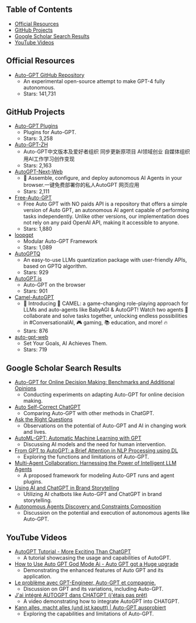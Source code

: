 ## Table of Contents
- [Official Resources](#official-resources)
- [GitHub Projects](#github-projects)
- [Google Scholar Search Results](#google-scholar-search-results)
- [YouTube Videos](#youtube-videos)
## Official Resources
- [Auto-GPT GitHub Repository](https://github.com/Significant-Gravitas/Auto-GPT)
   - An experimental open-source attempt to make GPT-4 fully autonomous.
   - Stars: 141,731
## GitHub Projects
- [Auto-GPT Plugins](https://github.com/Significant-Gravitas/Auto-GPT-Plugins)
   - Plugins for Auto-GPT.
   - Stars: 3,258
- [Auto-GPT-ZH](https://github.com/kaqijiang/Auto-GPT-ZH)
   - Auto-GPT中文版本及爱好者组织 同步更新原项目 AI领域创业 自媒体组织 用AI工作学习创作变现
   - Stars: 2,163
- [AutoGPT-Next-Web](https://github.com/ConnectAI-E/AutoGPT-Next-Web)
   - 🤖 Assemble, configure, and deploy autonomous AI Agents in your browser.一键免费部署你的私人AutoGPT 网页应用
   - Stars: 2,111
- [Free-Auto-GPT](https://github.com/IntelligenzaArtificiale/Free-Auto-GPT)
   - Free Auto GPT with NO paids API is a repository that offers a simple version of Auto GPT, an autonomous AI agent capable of performing tasks independently. Unlike other versions, our implementation does not rely on any paid OpenAI API, making it accessible to anyone.
   - Stars: 1,880
- [loopgpt](https://github.com/farizrahman4u/loopgpt)
   - Modular Auto-GPT Framework
   - Stars: 1,089
- [AutoGPTQ](https://github.com/PanQiWei/AutoGPTQ)
   - An easy-to-use LLMs quantization package with user-friendly APIs, based on GPTQ algorithm.
   - Stars: 929
- [AutoGPT.js](https://github.com/zabirauf/AutoGPT.js)
   - Auto-GPT on the browser
   - Stars: 901
- [Camel-AutoGPT](https://github.com/SamurAIGPT/Camel-AutoGPT)
   - 🚀 Introducing 🐪 CAMEL: a game-changing role-playing approach for LLMs and auto-agents like BabyAGI & AutoGPT! Watch two agents 🤝 collaborate and solve tasks together, unlocking endless possibilities in #ConversationalAI, 🎮 gaming, 📚 education, and more! 🔥
   - Stars: 876
- [auto-gpt-web](https://github.com/jina-ai/auto-gpt-web)
   - Set Your Goals, AI Achieves Them.
   - Stars: 719
## Google Scholar Search Results
- [Auto-GPT for Online Decision Making: Benchmarks and Additional Opinions](https://arxiv.org/abs/2306.02224)
   - Conducting experiments on adapting Auto-GPT for online decision making.
- [Auto Self-Correct ChatGPT](https://www.techrxiv.org/articles/preprint/Auto_Self-Correct_ChatGPT/22688317)
   - Comparing Auto-GPT with other methods in ChatGPT.
- [Ask the Right Questions](https://search.proquest.com/openview/a7420cd9fadf4e7c3f2b410e739ff36b/1)
   - Observations on the potential of Auto-GPT and AI in changing work and lives.
- [AutoML-GPT: Automatic Machine Learning with GPT](https://arxiv.org/abs/2305.02499)
   - Discussing AI models and the need for human intervention.
- [From GPT to AutoGPT: a Brief Attention in NLP Processing using DL](https://www.researchgate.net/profile/Mohamed-Fezari-2/publication/370107237_From_GPT_to_AutoGPT_a_Brief_Attention_in_NLP_Processing_using_DL)
   - Exploring the functions and limitations of Auto-GPT.
- [Multi-Agent Collaboration: Harnessing the Power of Intelligent LLM Agents](https://arxiv.org/abs/2306.03314)
   - A proposed framework for modeling Auto-GPT runs and agent plugins.
- [Using AI and ChatGPT in Brand Storytelling](https://aisel.aisnet.org/amcis2023/sig_aiaa/sig_aiaa/14/)
   - Utilizing AI chatbots like Auto-GPT and ChatGPT in brand storytelling.
- [Autonomous Agents Discovery and Constraints Composition](https://www.researchgate.net/profile/Debmalya-Biswas/publication/371120464_Autonomous_Agents_Discovery_and_Constraints_Composition)
   - Discussion on the potential and execution of autonomous agents like Auto-GPT.
## YouTube Videos
- [AutoGPT Tutorial - More Exciting Than ChatGPT](https://www.youtube.com/watch?v=FeIIaJUN-4A)
   - A tutorial showcasing the usage and capabilities of AutoGPT.
- [How to Use Auto GPT God Mode Ai - Auto GPT got a Huge upgrade](https://www.youtube.com/watch?v=Zgk9-aTJ--o)
   - Demonstrating the enhanced features of Auto GPT and its application.
- [Le problème avec GPT-Engineer, Auto-GPT et compagnie.](https://www.youtube.com/watch?v=JgXMxPKUvao)
   - Discussion on GPT and its variations, including Auto-GPT.
- [J'ai intégré AUTOGPT dans CHATGPT (j'étais pas prêt)](https://www.youtube.com/watch?v=85Z3Po600X8)
   - A video demonstrating how to integrate AutoGPT into CHATGPT.
- [Kann alles, macht alles (und ist kaputt) | Auto-GPT ausprobiert](https://www.youtube.com/watch?v=MwlKlC2gBSs)
   - Exploring the capabilities and limitations of Auto-GPT.